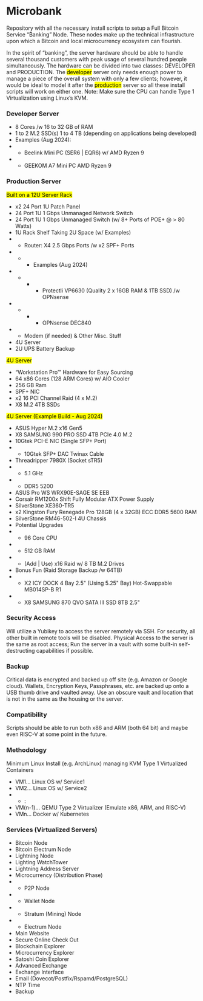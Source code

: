 # Microbank

Repository with all the necessary install scripts to setup a Full Bitcoin Service “₿anking” Node.
These nodes make up the technical infrastructure upon which a Bitcoin and local microcurrency ecosystem can flourish.

In the spirit of “banking”, the server hardware should be able to handle several thousand customers with peak usage of several hundred people simultaneously. The hardware can be divided into two classes: DEVELOPER and PRODUCTION. The <mark>developer</mark> server only needs enough power to manage a piece of the overall system with only a few clients; however, it would be ideal to model it after the <mark>production</mark> server so all these install scripts will work on either one. Note: Make sure the CPU can handle Type 1 Virtualization using Linux’s KVM.

### **Developer Server**
- 8 Cores /w 16 to 32 GB of RAM
- 1 to 2 M.2 SSD(s) 1 to 4 TB (depending on applications being developed)
- Examples (Aug 2024): 
- - Beelink Mini PC (SER6 | EQR6) w/ AMD Ryzen 9
- - GEEKOM A7 Mini PC AMD Ryzen 9

### **Production Server**
<mark>Built on a 12U Server Rack</mark>
- x2 24 Port 1U Patch Panel
- 24 Port 1U 1 Gbps Unmanaged Network Switch 
- 24 Port 1U 1 Gbps Unmanaged Switch (w/ 8+ Ports of POE+ @ > 80 Watts)
- 1U Rack Shelf Taking 2U Space (w/ Examples)
- - Router: X4 2.5 Gbps Ports /w x2 SPF+ Ports
- - - Examples (Aug 2024)
- - - - Protectli VP6630 (Quality 2 x 16GB RAM & 1TB SSD) /w OPNsense
- - - - OPNsense DEC840
- - Modem (if needed) & Other Misc. Stuff
- 4U Server
- 2U UPS Battery Backup

<mark>4U Server</mark>
- “Workstation Pro’” Hardware for Easy Sourcing
- 64 x86 Cores (128 ARM Cores) w/ AIO Cooler
- 256 GB Ram
- SPF+ NIC
- x2 16 PCI Channel Raid (4 x M.2)
- X8 M.2 4TB SSDs 

<mark>4U Server (Example Build - Aug 2024)</mark>
- ASUS Hyper M.2 x16 Gen5
- X8 SAMSUNG 990 PRO SSD 4TB PCIe 4.0 M.2
- 10Gtek PCI-E NIC (Single SFP+ Port)
- - 10Gtek SFP+ DAC Twinax Cable
- Threadripper 7980X (Socket sTR5)
- - 5.1 GHz
- - DDR5 5200
- ASUS Pro WS WRX90E-SAGE SE EEB
- Corsair RM1200x Shift Fully Modular ATX Power Supply
- SilverStone XE360-TR5
- x2 Kingston Fury Renegade Pro 128GB (4 x 32GB) ECC DDR5 5600 RAM
- SilverStone RM46-502-I 4U Chassis
- Potential Upgrades
- - 96 Core CPU
- - 512 GB RAM
- - (Add | Use) x16 Raid w/ 8 TB M.2 Drives
- Bonus Fun (Raid Storage Backup /w 64TB)
- - X2 ICY DOCK 4 Bay 2.5" (Using 5.25" Bay) Hot-Swappable MB014SP-B R1
- - X8 SAMSUNG 870 QVO SATA III SSD 8TB 2.5"

### **Security Access**
Will utilize a Yubikey to access the server remotely via SSH. For security, all other built in remote tools will be disabled. Physical Access to the server is the same as root access; Run the server in a vault with some built-in self-destructing capabilities if possible.

### **Backup**
Critical data is encrypted and backed up off site (e.g. Amazon or Google cloud). Wallets, Encryption Keys, Passphrases, etc. are backed up onto a USB thumb drive and vaulted away. Use an obscure vault and location that is not in the same as the housing or the server.

### **Compatibility**
Scripts should be able to run both x86 and ARM (both 64 bit) and maybe even RISC-V at some point in the future.

### **Methodology**
Minimum Linux Install (e.g. ArchLinux) managing KVM Type 1 Virtualized Containers
- VM1… Linux OS w/ Service1
- VM2… Linux OS w/ Service2
- -    :
- VM(n-1)… QEMU Type 2 Virtualizer (Emulate x86, ARM, and RISC-V)
- VMn… Docker w/ Kubernetes

### **Services (Virtualized Servers)**
- Bitcoin Node
- Bitcoin Electrum Node
- Lightning Node
- Lighting WatchTower
- Lightning Address Server
- Microcurrency (Distribution Phase)
- - P2P Node
- - Wallet Node
- - Stratum (Mining) Node
- - Electrum Node
- Main Website
- Secure Online Check Out
- Blockchain Explorer
- Microcurrency Explorer
- Satoshi Coin Explorer
- Advanced Exchange
- Exchange Interface
- Email (Dovecot/Postfix/Rspamd/PostgreSQL)
- NTP Time
- Backup
